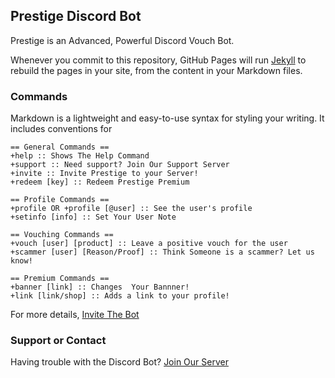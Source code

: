 ## Prestige Discord Bot

Prestige is an Advanced, Powerful Discord Vouch Bot.

Whenever you commit to this repository, GitHub Pages will run [Jekyll](https://jekyllrb.com/) to rebuild the pages in your site, from the content in your Markdown files.

### Commands

Markdown is a lightweight and easy-to-use syntax for styling your writing. It includes conventions for

```asciidoc
== General Commands ==
+help :: Shows The Help Command
+support :: Need support? Join Our Support Server
+invite :: Invite Prestige to your Server!
+redeem [key] :: Redeem Prestige Premium

== Profile Commands ==
+profile OR +profile [@user] :: See the user's profile
+setinfo [info] :: Set Your User Note

== Vouching Commands ==
+vouch [user] [product] :: Leave a positive vouch for the user
+scammer [user] [Reason/Proof] :: Think Someone is a scammer? Let us know!

== Premium Commands ==
+banner [link] :: Changes  Your Bannner!
+link [link/shop] :: Adds a link to your profile!
```

For more details, [Invite The Bot](https://discord.com/api/oauth2/authorize?client_id=735378210543632445&permissions=314432&scope=bot)


### Support or Contact

Having trouble with the Discord Bot? [Join Our Server](https://discord.gg/fk4VFma)

